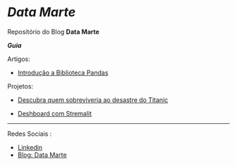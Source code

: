 # __*Data Marte*__


Repositório do Blog __Data Marte__

__*Guia*__

Artigos: 
* [Introdução a Biblioteca Pandas](https://github.com/Gabrielmarcial/Data-Marte/blob/main/Artigos/Pandas_theatlastec.ipynb)

Projetos:
* [Descubra quem sobreviveria ao desastre do Titanic](https://github.com/Gabrielmarcial/Data-Marte/blob/main/Projetos/titanic_blog_(1).ipynb)

* [Deshboard com Stremalit]()
---
Redes Sociais :

- [Linkedin](https://www.linkedin.com/in/gabriel-marcial-6ba93a1a1/)
- [Blog: Data Marte](https://datamarte.com/)
